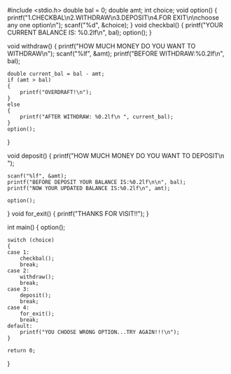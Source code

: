 #include <stdio.h>
double bal = 0;
double amt;
int choice;
void option()
{
    printf("1.CHECKBAL\n2.WITHDRAW\n3.DEPOSIT\n4.FOR EXIT\n\nchoose any one option\n");
    scanf("%d", &choice);
}
void checkbal()
{
    printf("YOUR CURRENT BALANCE IS: %0.2lf\n", bal);
    option();
}
 
void withdraw()
{
    printf("HOW MUCH MONEY DO YOU WANT TO WITHDRAW\n");
    scanf("%lf", &amt);
    printf("BEFORE WITHDRAW:%0.2lf\n", bal);

    double current_bal = bal - amt;
    if (amt > bal)
    {
        printf("OVERDRAFT!\n");
    }
    else
    {
        printf("AFTER WITHDRAW: %0.2lf\n ", current_bal);
    }
    option();
}

void deposit()
{
    printf("HOW MUCH MONEY DO YOU WANT TO DEPOSIT\n ");

    scanf("%lf", &amt);
    printf("BEFORE DEPOSIT YOUR BALANCE IS:%0.2lf\n\n", bal);
    printf("NOW YOUR UPDATED BALANCE IS:%0.2lf\n", amt);

    option();
}
void for_exit()
{
    printf("THANKS FOR VISIT!!");
}

int main()
{
    option();

    switch (choice)
    {
    case 1:
        checkbal();
        break;
    case 2:
        withdraw();
        break;
    case 3:
        deposit();
        break;
    case 4:
        for_exit();
        break;
    default:
        printf("YOU CHOOSE WRONG OPTION...TRY AGAIN!!!\n");
    }

    return 0;
}
